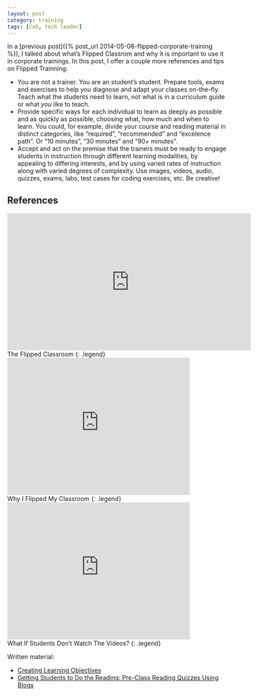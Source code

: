 ```yaml
---
layout: post
category: training
tags: [CxO, tech leader]
---
```

In a [previous post]({% post_url 2014-05-08-flipped-corporate-training %}), I talked about what’s Flipped Classrom and why it is important to use it in corporate trainings. In this post, I offer a couple more references and tips on Flipped Trainning:

 - You are not a trainer. You are an student’s student. Prepare tools, exams and exercises to help you diagnose and adapt your classes on-the-fly. Teach what the students need to learn, not what is in a curriculum guide or what *you* like to teach.
 - Provide specific ways for each individual to learn as deeply as possible and as quickly as possible, choosing what, how much and when to learn. You could, for example, divide your course and reading material in distinct categories, like “required”, “recommended” and “excelence path”. Or “10 minutes”, “30 minutes” and “90+ minutes”.
 - Accept and act on the premise that the trainers must be ready to engage students in instruction through different learning modalities, by appealing to differing interests, and by using varied rates of instruction along with varied degrees of complexity. Use images, videos, audio, quizzes, exams, labs, test cases for coding exercises, etc. Be creative!

## References

<div class="youtube-container">
  <iframe width="560" height="315" src="https://www.youtube.com/embed/2H4RkudFzlc" frameborder="0" allowfullscreen></iframe>
</div>
The Flipped Classroom
{: .legend}

<div class="youtube-container">
  <iframe width="420" height="315" src="https://www.youtube.com/embed/9aGuLuipTwg" frameborder="0" allowfullscreen></iframe>
</div>
Why I Flipped My Classroom
{: .legend}

<div class="youtube-container">
  <iframe width="420" height="315" src="https://www.youtube.com/embed/g1MKpyVPilI" frameborder="0" allowfullscreen></iframe>
</div>
What If Students Don’t Watch The Videos?
{: .legend}

Written material:

 - [Creating Learning Objectives](http://chronicle.com/blognetwork/castingoutnines/2014/03/05/creating-learning-objectives-flipped-classroom-style/)
 - [Getting Students to Do the Reading: Pre-Class Reading Quizzes Using Blogs](http://cft.vanderbilt.edu/2010/04/getting-students-to-do-the-reading-pre-class-reading-quizzes-using-blogs/)
